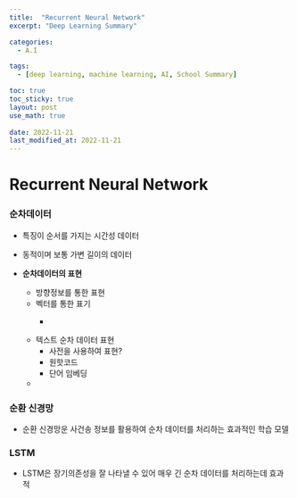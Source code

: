 ```yaml
---
title:  "Recurrent Neural Network"
excerpt: "Deep Learning Summary"

categories:
  - A.I

tags:
  - [deep learning, machine learning, AI, School Summary]

toc: true
toc_sticky: true
layout: post
use_math: true
 
date: 2022-11-21
last_modified_at: 2022-11-21
---
```


# Recurrent Neural Network

### 순차데이터

- 특징이 순서를 가지는 시간성 데이터
- 동적이며 보통 가변 길이의 데이터

- **순차데이터의 표현**
  - 방향정보를 통한 표현
  - 벡터를 통한 표기
    - ~~~
  - 텍스트 순차 데이터 표현
    - 사전을 사용하여 표현?
    - 원핫코드
    - 단어 임베딩
  - 

### 순환 신경망

- 순환 신경망운 사건송 정보를 활용하여 순차 데이터를 처리하는 효과적인 학습 모델

### LSTM

- LSTM은 장기의존성을 잘 나타낼 수 있어 매우 긴 순차 데이터를 처리하는데 효과적
